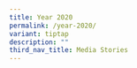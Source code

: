```yaml
---
title: Year 2020
permalink: /year-2020/
variant: tiptap
description: ""
third_nav_title: Media Stories
---
```

